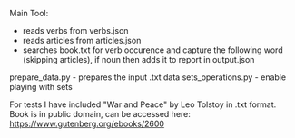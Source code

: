 Main Tool:
- reads verbs from verbs.json
- reads articles from articles.json
- searches book.txt for verb occurence and capture the following word (skipping articles), if noun then adds it to report in output.json

prepare_data.py - prepares the input .txt data
sets_operations.py - enable playing with sets

For tests I have included "War and Peace" by Leo Tolstoy in .txt format. <br>
Book is in public domain, can be accessed here: https://www.gutenberg.org/ebooks/2600